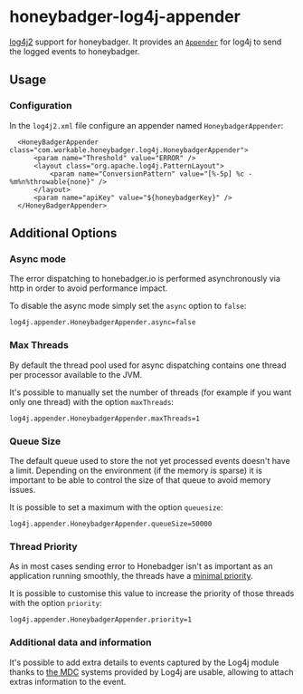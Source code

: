 # honeybadger-log4j-appender
[log4j2](https://logging.apache.org/log4j/2.5/) support for honeybadger.
It provides an [`Appender`](https://logging.apache.org/log4j/1.2/apidocs/org/apache/log4j/Appender.html)
for log4j to send the logged events to honeybadger.

## Usage
### Configuration
In the `log4j2.xml` file configure an appender named `HoneybadgerAppender`:

```properties
  <HoneyBadgerAppender class="com.workable.honeybadger.log4j.HoneybadgerAppender">
      <param name="Threshold" value="ERROR" />
      <layout class="org.apache.log4j.PatternLayout">
          <param name="ConversionPattern" value="[%-5p] %c - %m%n%throwable{none}" />
      </layout>
      <param name="apiKey" value="${honeybadgerKey}" />
  </HoneyBadgerAppender>
```

## Additional Options

### Async mode
The error dispatching to honebadger.io is performed asynchronously via http in order to avoid performance impact.

To disable the async mode simply set the `async` option to `false`:

```properties
log4j.appender.HoneybadgerAppender.async=false
```

### Max Threads
By default the thread pool used for async dispatching contains one thread per
processor available to the JVM.

It's possible to manually set the number of threads (for example if you want
only one thread) with the option `maxThreads`:

```properties
log4j.appender.HoneybadgerAppender.maxThreads=1
```

### Queue Size
The default queue used to store the not yet processed events doesn't have a
limit.
Depending on the environment (if the memory is sparse) it is important to be
able to control the size of that queue to avoid memory issues.

It is possible to set a maximum with the option `queuesize`:

```properties
log4j.appender.HoneybadgerAppender.queueSize=50000
```

### Thread Priority
As in most cases sending error to Honebadger isn't as important as an application
running smoothly, the threads have a
[minimal priority](http://docs.oracle.com/javase/6/docs/api/java/lang/Thread.html#MIN_PRIORITY).

It is possible to customise this value to increase the priority of those threads
with the option `priority`:

```properties
log4j.appender.HoneybadgerAppender.priority=1
```

### Additional data and information
It's possible to add extra details to events captured by the Log4j module
thanks to [the MDC](https://logging.apache.org/log4j/1.2/apidocs/org/apache/log4j/MDC.html)
systems provided by Log4j are usable, allowing to attach extras information to the event.

